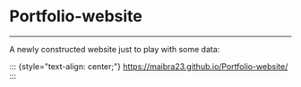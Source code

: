 # Portfolio-website

------------------------------------------------------------------------

A newly constructed website just to play with some data:

::: {style="text-align: center;"}
<a href="https://maibra23.github.io/Portfolio-website/" target="_blank">https://maibra23.github.io/Portfolio-website/</a>
:::
